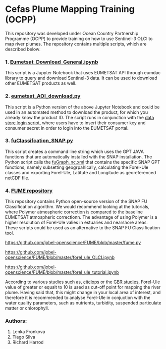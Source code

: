 # Cefas Plume Mapping Training (OCPP)
This repository was developed under Ocean Country Partnership Programme (OCPP) to provide training on how to use Sentinel-3 OLCI to map river plumes.
The repository contains multiple scripts, which are described below:

### 1. [Eumetsat_Download_General.ipynb](https://github.com/CefasRepRes/Cefas_Plume_Mapping_Training/blob/main/Eumetsat_Download_General.ipynb)
This script is a Jupyter Notebook that uses EUMETSAT API through eumdac library to query and download Sentinel-3 data. It can be used to download other
EUMETSAT products as well.

### 2. [eumetsat_AOI_download.py](https://github.com/CefasRepRes/Cefas_Plume_Mapping_Training/blob/main/eumetsat_AOI_download.py)
This script is a Python version of the above Jupyter Notebook and could be used in an automated method to download the product, for which you already know the
product ID. The script runs in conjunction with the [data store login script](https://github.com/CefasRepRes/Cefas_Plume_Mapping_Training/blob/main/data_store_login_details.csv), where users have to insert their consumer key and consumer secret in order to login into the EUMETSAT portal.

### 3. [fuClassifcation_SNAP.py](https://github.com/CefasRepRes/Cefas_Plume_Mapping_Training/blob/main/fuClassifcation_SNAP.py)
This script creates a command line string which uses the GPT JAVA functions that are automatically installed with the SNAP installation. The Python script calls the [fuGraph_nc.xml](https://github.com/CefasRepRes/Cefas_Plume_Mapping_Training/blob/main/fuGraph_nc.xml) that contains the specific SNAP GPT functions, namely subsetting geogrpahically,
calculating the Forel-Ule classes and exporting Forel-Ule, Latitute and Longitude as georeferenced netCDF file.

### 4. [FUME repository](https://github.com/jobel-openscience/FUME)

This repository contains Python open-source version of the SNAP FU Classification algorithm. We would recommend looking at the tutorials, where Polymer atmospheric correction
is compared to the baseline EUMETSAT atmospheric correctionn. The advantage of using Polymer is a higher resolution of Forel-Ule valies in estuaries and nearshore areas. These scripts could be used as an alternative to the SNAP FU Classification tool.

https://github.com/jobel-openscience/FUME/blob/master/fume.py

https://github.com/jobel-openscience/FUME/blob/master/forel_ule_OLCI.ipynb

https://github.com/jobel-openscience/FUME/blob/master/forel_ule_tutorial.ipynb

According to various studies such as, [citclops](http://www.citclops.eu/home) or the [GBR studies](https://pubmed.ncbi.nlm.nih.gov/31352278/), Forel-Ule value of greater or equalt to 10 is used as cut-off point for mapping the river plume. Having said that, this might change in your local area of interest, and therefore it is recommended to analyse Forel-Ule in conjuction with the water quality parameters, such as nutrients, turbidity, suspended particulate matter or chlorophyll.


### Authors:
1. Lenka Fronkova
2. Tiago Silva
3. Richard Harrod
